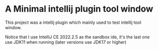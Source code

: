 # A Minimal intellij plugin tool window

This project was a intellij plugin which mainly used to test intellij tool window. 

Notice that I use IntelliJ CE 2022.2.5 as the sandbox ide, it's the last one use JDK11 when running 
(later versions use JDK17 or higher)